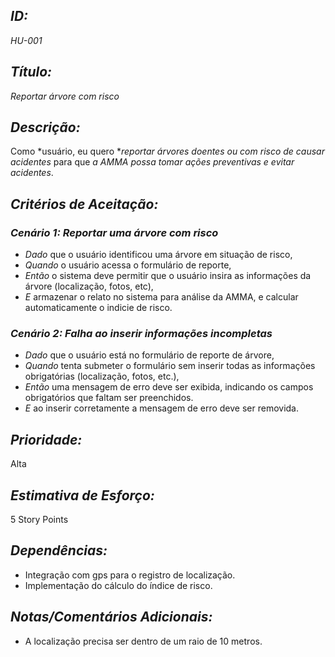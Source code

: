 ## *ID:*  
*HU-001*

## *Título:*  
*Reportar árvore com risco*

## *Descrição:*  
Como *usuário, eu quero **reportar árvores doentes ou com risco de causar acidentes* para que *a AMMA possa tomar ações preventivas e evitar acidentes*.

## *Critérios de Aceitação:*

### *Cenário 1: Reportar uma árvore com risco*
- *Dado* que o usuário identificou uma árvore em situação de risco,
- *Quando* o usuário acessa o formulário de reporte,
- *Então* o sistema deve permitir que o usuário insira as informações da árvore (localização, fotos, etc),
- *E* armazenar o relato no sistema para análise da AMMA, e calcular automaticamente o indicie de risco.

### *Cenário 2: Falha ao inserir informações incompletas*
- *Dado* que o usuário está no formulário de reporte de árvore,
- *Quando* tenta submeter o formulário sem inserir todas as informações obrigatórias (localização, fotos, etc.),
- *Então* uma mensagem de erro deve ser exibida, indicando os campos obrigatórios que faltam ser preenchidos.
- *E* ao inserir corretamente a mensagem de erro deve ser removida.

## *Prioridade:*  
Alta

## *Estimativa de Esforço:*  
5 Story Points

## *Dependências:*  
- Integração com gps para o registro de localização.
- Implementação do cálculo do índice de risco.

## *Notas/Comentários Adicionais:* 
- A localização precisa ser dentro de um raio de 10 metros.
